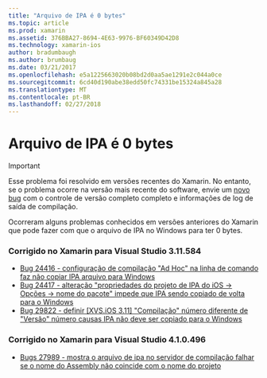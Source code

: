 ```yaml
---
title: "Arquivo de IPA é 0 bytes"
ms.topic: article
ms.prod: xamarin
ms.assetid: 376BBA27-8694-4E63-9976-BF60349D42D8
ms.technology: xamarin-ios
author: bradumbaugh
ms.author: brumbaug
ms.date: 03/21/2017
ms.openlocfilehash: e5a1225663020b08bd2d0aa5ae1291e2c044a0ce
ms.sourcegitcommit: 6cd40d190abe38edd50fc74331be15324a845a28
ms.translationtype: MT
ms.contentlocale: pt-BR
ms.lasthandoff: 02/27/2018
---
```

# <a name="ipa-file-is-0-bytes"></a>Arquivo de IPA é 0 bytes

> [!IMPORTANT]
> Esse problema foi resolvido em versões recentes do Xamarin. No entanto, se o problema ocorre na versão mais recente do software, envie um [novo bug](~/cross-platform/troubleshooting/questions/howto-file-bug.md) com o controle de versão completo completo e informações de log de saída de compilação.



Ocorreram alguns problemas conhecidos em versões anteriores do Xamarin que pode fazer com que o arquivo de IPA no Windows para ter 0 bytes. 

### <a name="fixed-in-xamarin-for-visual-studio-311584"></a>Corrigido no Xamarin para Visual Studio 3.11.584 
- [Bug 24416 - configuração de compilação "Ad Hoc" na linha de comando faz não copiar IPA arquivo para Windows](https://bugzilla.xamarin.com/show_bug.cgi?id=24416)
- [Bug 24417 - alteração "propriedades do projeto de IPA do iOS -> Opções -> nome do pacote" impede que IPA sendo copiado de volta para o Windows](https://bugzilla.xamarin.com/show_bug.cgi?id=24417)
- [Bug 29822 - definir [XVS.iOS 3.11] "Compilação" número diferente de "Versão" número causas IPA não deve ser copiado para o Windows](https://bugzilla.xamarin.com/show_bug.cgi?id=29822)

### <a name="fixed-in-xamarin-for-visual-studio-410496"></a>Corrigido no Xamarin para Visual Studio 4.1.0.496
- [Bugs 27989 - mostra o arquivo de ipa no servidor de compilação falhar se o nome do Assembly não coincide com o nome do projeto](https://bugzilla.xamarin.com/show_bug.cgi?id=27989)
